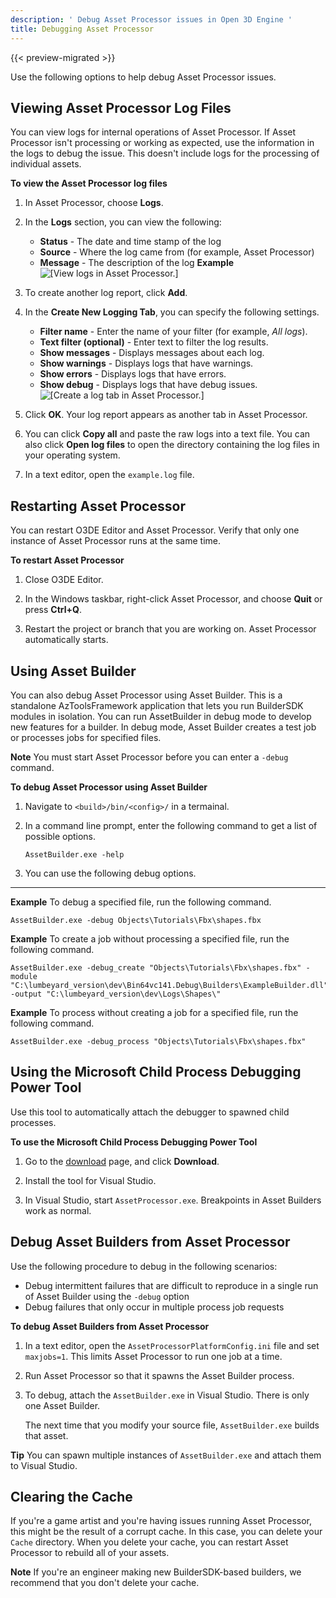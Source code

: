 ```yaml
---
description: ' Debug Asset Processor issues in Open 3D Engine '
title: Debugging Asset Processor
---
```


{{< preview-migrated >}}

Use the following options to help debug Asset Processor issues.

## Viewing Asset Processor Log Files 

You can view logs for internal operations of Asset Processor. If Asset Processor isn't processing or working as expected, use the information in the logs to debug the issue. This doesn't include logs for the processing of individual assets.

**To view the Asset Processor log files**

1. In Asset Processor, choose **Logs**.

1. In the **Logs** section, you can view the following:
   + **Status** - The date and time stamp of the log
   + **Source** - Where the log came from (for example, Asset Processor)
   + **Message** - The description of the log
**Example**
![\[View logs in Asset Processor.\]](/images/user-guide/asset_processor/logs.png)

1. To create another log report, click **Add**.

1. In the **Create New Logging Tab**, you can specify the following settings.
   + **Filter name** - Enter the name of your filter (for example, *All logs*).
   + **Text filter (optional)** - Enter text to filter the log results.
   + **Show messages** - Displays messages about each log.
   + **Show warnings** - Displays logs that have warnings.
   + **Show errors** - Displays logs that have errors.
   + **Show debug** - Displays logs that have debug issues.
![\[Create a log tab in Asset Processor.\]](/images/user-guide/asset_processor/create-logging-tab.png)

1. Click **OK**. Your log report appears as another tab in Asset Processor.

1. You can click **Copy all** and paste the raw logs into a text file. You can also click **Open log files** to open the directory containing the log files in your operating system.

1. In a text editor, open the `example.log` file.

## Restarting Asset Processor 

You can restart O3DE Editor and Asset Processor. Verify that only one instance of Asset Processor runs at the same time.

**To restart Asset Processor**

1. Close O3DE Editor.

1. In the Windows taskbar, right-click Asset Processor, and choose **Quit** or press **Ctrl+Q**.

1. Restart the project or branch that you are working on. Asset Processor automatically starts.

## Using Asset Builder 

You can also debug Asset Processor using Asset Builder. This is a standalone AzToolsFramework application that lets you run BuilderSDK modules in isolation. You can run AssetBuilder in debug mode to develop new features for a builder. In debug mode, Asset Builder creates a test job or processes jobs for specified files.

**Note**
You must start Asset Processor before you can enter a `-debug` command.

**To debug Asset Processor using Asset Builder**

1. Navigate to `<build>/bin/<config>/` in a termainal.

1. In a command line prompt, enter the following command to get a list of possible options.

   ```
   AssetBuilder.exe -help
   ```

1. You can use the following debug options.
****


**Example**
To debug a specified file, run the following command.

```
AssetBuilder.exe -debug Objects\Tutorials\Fbx\shapes.fbx
```

**Example**
To create a job without processing a specified file, run the following command.

```
AssetBuilder.exe -debug_create "Objects\Tutorials\Fbx\shapes.fbx" -module "C:\lumbeyard_version\dev\Bin64vc141.Debug\Builders\ExampleBuilder.dll" -output "C:\lumbeyard_version\dev\Logs\Shapes\"
```

**Example**
To process without creating a job for a specified file, run the following command.

```
AssetBuilder.exe -debug_process "Objects\Tutorials\Fbx\shapes.fbx"
```

## Using the Microsoft Child Process Debugging Power Tool 

Use this tool to automatically attach the debugger to spawned child processes.

**To use the Microsoft Child Process Debugging Power Tool**

1. Go to the [download](https://marketplace.visualstudio.com/items?itemName=vsdbgplat.MicrosoftChildProcessDebuggingPowerTool) page, and click **Download**.

1. Install the tool for Visual Studio.

1. In Visual Studio, start `AssetProcessor.exe`. Breakpoints in Asset Builders work as normal.

## Debug Asset Builders from Asset Processor 

Use the following procedure to debug in the following scenarios:
+ Debug intermittent failures that are difficult to reproduce in a single run of Asset Builder using the `-debug` option
+ Debug failures that only occur in multiple process job requests

**To debug Asset Builders from Asset Processor**

1. In a text editor, open the `AssetProcessorPlatformConfig.ini` file and set `maxjobs=1`. This limits Asset Processor to run one job at a time.

1. Run Asset Processor so that it spawns the Asset Builder process.

1. To debug, attach the `AssetBuilder.exe` in Visual Studio. There is only one Asset Builder.

   The next time that you modify your source file, `AssetBuilder.exe` builds that asset.

**Tip**
You can spawn multiple instances of `AssetBuilder.exe` and attach them to Visual Studio.

## Clearing the Cache 

If you're a game artist and you're having issues running Asset Processor, this might be the result of a corrupt cache. In this case, you can delete your `Cache` directory. When you delete your cache, you can restart Asset Processor to rebuild all of your assets.

**Note**
If you're an engineer making new BuilderSDK-based builders, we recommend that you don't delete your cache.
